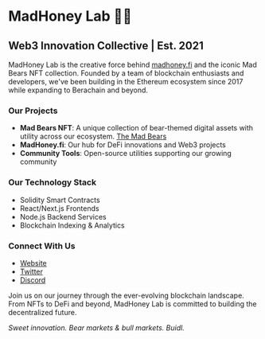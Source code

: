 # MadHoney Lab 🐻🍯

## Web3 Innovation Collective | Est. 2021

MadHoney Lab is the creative force behind [madhoney.fi](https://madhoney.fi) and the iconic Mad Bears NFT collection. Founded by a team of blockchain enthusiasts and developers, we've been building in the Ethereum ecosystem since 2017 while expanding to Berachain and beyond.

### Our Projects

- **Mad Bears NFT**: A unique collection of bear-themed digital assets with utility across our ecosystem. [The Mad Bears]([https://madhoney.fi](https://magiceden.io/collections/berachain/0xff813d6121142db3a0545c67e4c047d51061f736))
- **MadHoney.fi**: Our hub for DeFi innovations and Web3 projects
- **Community Tools**: Open-source utilities supporting our growing community

### Our Technology Stack

- Solidity Smart Contracts
- React/Next.js Frontends
- Node.js Backend Services
- Blockchain Indexing & Analytics

### Connect With Us

- [Website](https://madhoney.fi)
- [Twitter](https://twitter.com/madhoneyfi)
- [Discord](https://discord.gg/madhoney)

Join us on our journey through the ever-evolving blockchain landscape. From NFTs to DeFi and beyond, MadHoney Lab is committed to building the decentralized future.

*Sweet innovation. Bear markets & bull markets. Buidl.*
